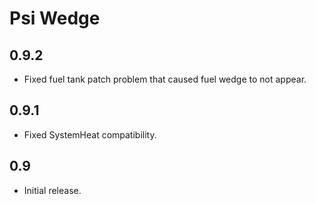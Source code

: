 # Psi Wedge

## 0.9.2
* Fixed fuel tank patch problem that caused fuel wedge to not appear.

## 0.9.1
* Fixed SystemHeat compatibility.

## 0.9
* Initial release.